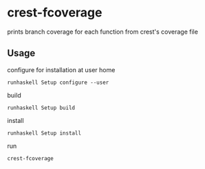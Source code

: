 crest-fcoverage
===============

prints branch coverage for each function from crest's coverage file

## Usage
configure for installation at user home

  `runhaskell Setup configure --user`

build

  `runhaskell Setup build`             

install
  
  `runhaskell Setup install`

run 

  `crest-fcoverage`                
